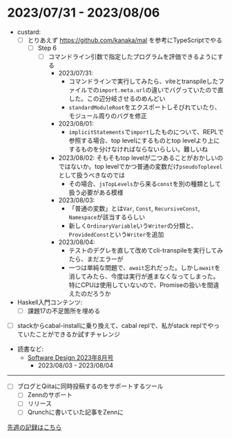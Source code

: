 # 2023/07/31 - 2023/08/06

- custard:
    - [ ] とりあえず <https://github.com/kanaka/mal> を参考にTypeScriptでやる
        - [ ] Step 6
            - [ ] コマンドライン引数で指定したプログラムを評価できるようにする
                - 2023/07/31:
                    - コマンドラインで実行してみたら、viteとtranspileしたファイルでの`import.meta.url`の違いでバグっていたので直した。この辺分岐させるのめんどい
                    - `standardModuleRoot`をエクスポートしそびれていたり、モジュール周りのバグを修正
                - 2023/08/01:
                    - `implicitStatements`で`import`したものについて、REPLで参照する場合、top levelにするものとtop levelより上にするものを分けなければならないらしい。難しいね
                - 2023/08/02: そもそもtop levelが二つあることがおかしいのではないか。top levelでかつ普通の変数だけ`pseudoToplevel`として扱うべきなのでは
                    - その場合、`jsTopLevels`から来る`const`を別の種類として扱う必要がある模様
                - 2023/08/03:
                    - 「普通の変数」とは`Var`, `Const`, `RecursiveConst`, `Namespace`が該当するらしい
                    - 新しく`OrdinaryVariable`いう`Writer`の分類と、`ProvidedConst`という`Writer`を追加
                - 2023/08/04:
                    - テストのデグレを直して改めてcli-transpileを実行してみたら、まだエラーが
                    - 一つは単純な問題で、`await`忘れだった。しかし`await`を消してみたら、今度は実行が進まなくなってしまった。特にCPUは使用していないので、Promiseの扱いを間違えたのだろうか
- Haskell入門コンテンツ:
    - [ ] 課題17の不足箇所を埋める
- [ ] stackからcabal-installに乗り換えて、cabal replで、私がstack replでやっていたことができるか試すチャレンジ
- 読書など:
    - [Software Design 2023年8月号](https://gihyo.jp/magazine/SD/archive/2023/202308)
        - 2023/08/03 - 2023/08/04

------

- [ ] ブログとQiitaに同時投稿するのをサポートするツール
    - [ ] Zennのサポート
    - [ ] リリース
    - [ ] Qrunchに書いていた記事をZennに

[先週の記録はこちら](https://github.com/igrep/daily-commits/blob/c47b2053de1fec52e94fa6d4701109c5964ba5ef/yesterday.md)
